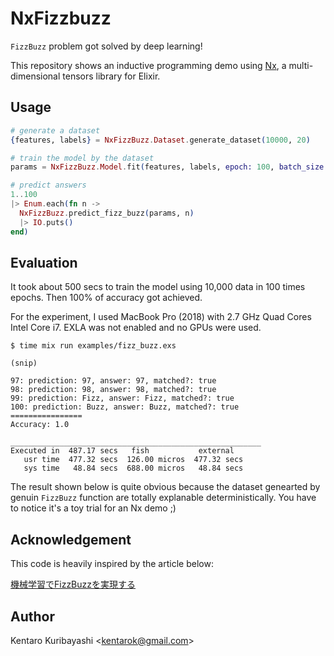 # NxFizzbuzz

`FizzBuzz` problem got solved by deep learning!

This repository shows an inductive programming demo using [Nx](https://github.com/elixir-nx/nx), a multi-dimensional tensors library for Elixir.

## Usage

```elixir
# generate a dataset
{features, labels} = NxFizzBuzz.Dataset.generate_dataset(10000, 20)

# train the model by the dataset
params = NxFizzBuzz.Model.fit(features, labels, epoch: 100, batch_size: 50, hidden_size: 8)

# predict answers
1..100
|> Enum.each(fn n ->
  NxFizzBuzz.predict_fizz_buzz(params, n)
  |> IO.puts()
end)
```

## Evaluation

It took about 500 secs to train the model using 10,000 data in 100 times epochs. Then 100% of accuracy got achieved.

For the experiment, I used MacBook Pro (2018) with 2.7 GHz Quad Cores Intel Core i7. EXLA was not enabled and no GPUs were used.

```
$ time mix run examples/fizz_buzz.exs

(snip)

97: prediction: 97, answer: 97, matched?: true
98: prediction: 98, answer: 98, matched?: true
99: prediction: Fizz, answer: Fizz, matched?: true
100: prediction: Buzz, answer: Buzz, matched?: true
================
Accuracy: 1.0

________________________________________________________
Executed in  487.17 secs   fish           external
   usr time  477.32 secs  126.00 micros  477.32 secs
   sys time   48.84 secs  688.00 micros   48.84 secs
```

The result shown below is quite obvious because the dataset genearted by genuin `FizzBuzz` function are totally explanable deterministically. You have to notice it's a toy trial for an Nx demo ;)

## Acknowledgement

This code is heavily inspired by the article below:

[機械学習でFizzBuzzを実現する](https://zenn.dev/tokoroten/articles/c311cf6e3fc8ac)

## Author

Kentaro Kuribayashi &lt;kentarok@gmail.com&gt;
